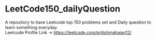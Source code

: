 # LeetCode150_dailyQuestion
A repository to have Leetcode top 150 problems set and Daily question to learn something everyday.
<br>
Leetcode Profile Link -> https://leetcode.com/pritishmahajan12/
